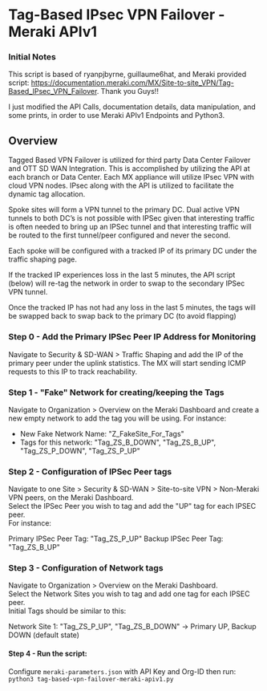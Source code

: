 Tag-Based IPsec VPN Failover - Meraki APIv1
============= 
### Initial Notes

This script is based of ryanpjbyrne, guillaume6hat, and Meraki provided script: https://documentation.meraki.com/MX/Site-to-site_VPN/Tag-Based_IPsec_VPN_Failover. 
Thank you Guys!!

I just modified the API Calls, documentation details, data manipulation, and some prints, in order to use Meraki APIv1 Endpoints and Python3.

## Overview
Tagged Based VPN Failover is utilized for third party Data Center Failover and OTT SD WAN Integration. This is accomplished by utilizing the API at each branch or Data Center. Each MX appliance will utilize IPsec VPN with cloud VPN nodes. IPsec along with the API is utilized to facilitate the dynamic tag allocation.

Spoke sites will form a VPN tunnel to the primary DC. Dual active VPN tunnels to both DC’s is not possible with IPSec given that interesting traffic is often needed to bring up an IPSec tunnel and that interesting traffic will be routed to the first tunnel/peer configured and never the second.

Each spoke will be configured with a tracked IP of its primary DC under the traffic shaping page.

If the tracked IP experiences loss in the last 5 minutes, the API script (below) will re-tag the network in order to swap to the secondary IPSec VPN tunnel.

Once the tracked IP has not had any loss in the last 5 minutes, the tags will be swapped back to swap back to the primary DC (to avoid flapping)

### Step 0 - Add the Primary IPSec Peer IP Address for Monitoring 

Navigate to Security & SD-WAN > Traffic Shaping and add the IP of the primary peer under the uplink statistics.  The MX will start sending ICMP requests to this IP to track reachability. 

### Step 1 - "Fake" Network for creating/keeping the Tags

Navigate to Organization > Overview on the Meraki Dashboard and create a new empty network to add the tag you will be using. For instance:
- New Fake Network Name: "Z_FakeSite_For_Tags"
- Tags for this network: "Tag_ZS_B_DOWN", "Tag_ZS_B_UP", "Tag_ZS_P_DOWN", "Tag_ZS_P_UP"  

### Step 2 - Configuration of IPSec Peer tags

Navigate to one Site > Security & SD-WAN > Site-to-site VPN > Non-Meraki VPN peers, on the Meraki Dashboard.  
Select the IPSec Peer you wish to tag and add the "UP" tag for each IPSEC peer.  
For instance:

Primary IPSec Peer Tag: "Tag_ZS_P_UP"
Backup IPSec Peer Tag: "Tag_ZS_B_UP"

### Step 3 - Configuration of Network tags

Navigate to Organization > Overview on the Meraki Dashboard.  
Select the Network Sites you wish to tag and add one tag for each IPSEC peer.  
Initial Tags should be similar to this:

Network Site 1: "Tag_ZS_P_UP", "Tag_ZS_B_DOWN" -> Primary UP, Backup DOWN (default state)

#### Step 4 - Run the script: 

Configure `meraki-parameters.json` with API Key and Org-ID then run:
`python3 tag-based-vpn-failover-meraki-apiv1.py`



